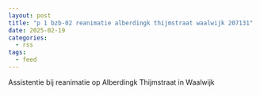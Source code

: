 ```yaml
---
layout: post
title: "p 1 bzb-02 reanimatie alberdingk thijmstraat waalwijk 207131"
date: 2025-02-19
categories: 
  - rss
tags: 
  - feed
---
```


Assistentie bij reanimatie op Alberdingk Thijmstraat in Waalwijk
